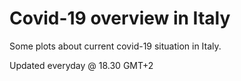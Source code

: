 # Covid-19 overview in Italy
Some plots about current covid-19 situation in Italy.

Updated everyday @ 18.30 GMT+2
